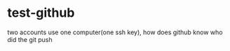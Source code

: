 # test-github
two accounts use one computer(one ssh key), how does github know who did the git push
